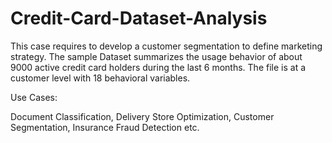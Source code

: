 # Credit-Card-Dataset-Analysis
This case requires to develop a customer segmentation to define marketing strategy. The
sample Dataset summarizes the usage behavior of about 9000 active credit card holders during the last 6 months. The file is at a customer level with 18 behavioral variables.

Use Cases:

Document Classification, 
Delivery Store Optimization, 
Customer Segmentation, 
Insurance Fraud Detection etc.

